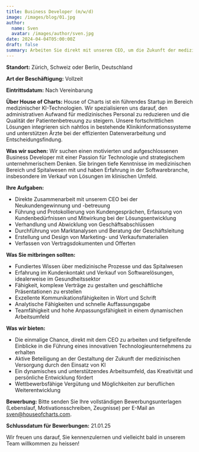 ```yaml
---
title: Business Developer (m/w/d)
image: /images/blog/01.jpg
author:
  name: Sven
  avatar: /images/author/sven.jpg
date: 2024-04-04T05:00:00Z
draft: false
summary: Arbeiten Sie direkt mit unserem CEO, um die Zukunft der medizinischen Technologie zu gestalten! Gewinnen Sie Kunden, verhandeln Sie Geschäftsabschlüsse und entwickeln Sie maßgeschneiderte Lösungen.
---
```


**Standort:** Zürich, Schweiz oder Berlin, Deutschland

**Art der Beschäftigung:** Vollzeit

**Eintrittsdatum:** Nach Vereinbarung

**Über House of Charts:**
House of Charts ist ein führendes Startup im Bereich medizinischer KI-Technologien. Wir spezialisieren uns darauf, den administrativen Aufwand für medizinisches Personal zu reduzieren und die Qualität der Patientenbetreuung zu steigern. Unsere fortschrittlichen Lösungen integrieren sich nahtlos in bestehende Klinikinformationssysteme und unterstützen Ärzte bei der effizienten Datenverarbeitung und Entscheidungsfindung.

**Was wir suchen:**
Wir suchen einen motivierten und aufgeschlossenen Business Developer mit einer Passion für Technologie und strategischem unternehmerischem Denken. Sie bringen tiefe Kenntnisse im medizinischen Bereich und Spitalwesen mit und haben Erfahrung in der Softwarebranche, insbesondere im Verkauf von Lösungen im klinischen Umfeld.

**Ihre Aufgaben:**

- Direkte Zusammenarbeit mit unserem CEO bei der Neukundengewinnung und -betreuung
- Führung und Protokollierung von Kundengesprächen, Erfassung von Kundenbedürfnissen und Mitwirkung bei der Lösungsentwicklung
- Verhandlung und Abwicklung von Geschäftsabschlüssen
- Durchführung von Marktanalysen und Beratung der Geschäftsleitung
- Erstellung und Design von Marketing- und Verkaufsmaterialien
- Verfassen von Vertragsdokumenten und Offerten

**Was Sie mitbringen sollten:**

- Fundiertes Wissen über medizinische Prozesse und das Spitalwesen
- Erfahrung im Kundenkontakt und Verkauf von Softwarelösungen, idealerweise im Gesundheitssektor
- Fähigkeit, komplexe Verträge zu gestalten und geschäftliche Präsentationen zu erstellen
- Exzellente Kommunikationsfähigkeiten in Wort und Schrift
- Analytische Fähigkeiten und schnelle Auffassungsgabe
- Teamfähigkeit und hohe Anpassungsfähigkeit in einem dynamischen Arbeitsumfeld

**Was wir bieten:**

- Die einmalige Chance, direkt mit dem CEO zu arbeiten und tiefgreifende Einblicke in die Führung eines innovativen Technologieunternehmens zu erhalten
- Aktive Beteiligung an der Gestaltung der Zukunft der medizinischen Versorgung durch den Einsatz von KI
- Ein dynamisches und unterstützendes Arbeitsumfeld, das Kreativität und persönliche Entwicklung fördert
- Wettbewerbsfähige Vergütung und Möglichkeiten zur beruflichen Weiterentwicklung

**Bewerbung:**
Bitte senden Sie Ihre vollständigen Bewerbungsunterlagen (Lebenslauf, Motivationsschreiben, Zeugnisse) per E-Mail an sven@houseofcharts.com.

**Schlussdatum für Bewerbungen:** 21.01.25

Wir freuen uns darauf, Sie kennenzulernen und vielleicht bald in unserem Team willkommen zu heissen!
